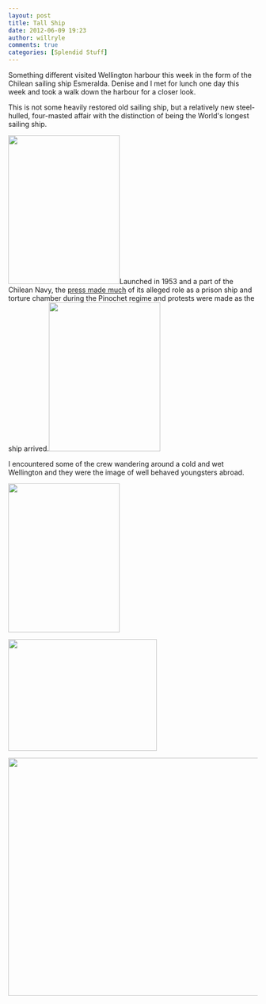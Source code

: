 ```yaml
---
layout: post
title: Tall Ship
date: 2012-06-09 19:23
author: willryle
comments: true
categories: [Splendid Stuff]
---
```

Something different visited Wellington harbour this week in the form of the Chilean sailing ship Esmeralda. Denise and I met for lunch one day this week and took a walk down the harbour for a closer look.

<!--more-->

This is not some heavily restored old sailing ship, but a relatively new steel-hulled, four-masted affair with the distinction of being the World's longest sailing ship.

<a href="http://willryle.files.wordpress.com/2012/06/07062012195.jpg" target="_blank"><img class=" wp-image-1186 alignleft" title="Tall Ship" src="http://willryle.files.wordpress.com/2012/06/07062012195.jpg?w=225" alt="" width="225" height="300" /></a>Launched in 1953 and a part of the Chilean Navy, the <a href="http://www.stuff.co.nz/dominion-post/news/7043693/Former-torture-ship-at-Queens-Wharf" target="_blank">press made much</a> of its alleged role as a prison ship and torture chamber during the Pinochet regime and protests were made as the ship arrived.<a href="http://willryle.files.wordpress.com/2012/06/07062012207.jpg" target="_blank"><img class="alignright  wp-image-1187" title="Tall Ship 2" src="http://willryle.files.wordpress.com/2012/06/07062012207.jpg?w=225" alt="" width="225" height="300" /></a>

I encountered some of the crew wandering around a cold and wet Wellington and they were the image of well behaved youngsters abroad.

<a href="http://willryle.files.wordpress.com/2012/06/07062012196.jpg" target="_blank"><img class="alignleft  wp-image-1188" title="Tall Ship 3" src="http://willryle.files.wordpress.com/2012/06/07062012196.jpg?w=225" alt="" width="225" height="300" /></a>

<a href="http://willryle.files.wordpress.com/2012/06/07062012198.jpg" target="_blank"><img class=" wp-image-1189 alignright" title="Denise in front of Esmerelda" src="http://willryle.files.wordpress.com/2012/06/07062012198.jpg?w=300" alt="" width="300" height="225" /></a>
<p style="text-align:center;"><a href="http://willryle.files.wordpress.com/2012/06/07062012200.jpg" target="_blank"><img class="aligncenter size-full wp-image-1190" title="Tall Ship 3" src="http://willryle.files.wordpress.com/2012/06/07062012200.jpg" alt="" width="640" height="480" /></a></p>
